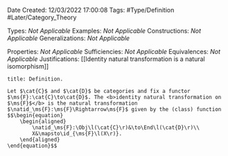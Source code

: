 <div class="topSpace"></div>

Date Created: 12/03/2022 17:00:08
Tags: #Type/Definition #Later/Category_Theory

Types: <i>Not Applicable</i>
Examples: <i>Not Applicable</i>
Constructions: <i>Not Applicable</i>
Generalizations: <i>Not Applicable</i>

Properties: <i>Not Applicable</i>
Sufficiencies: <i>Not Applicable</i>
Equivalences: <i>Not Applicable</i>
Justifications: [[Identity natural transformation is a natural isomorphism]]

``` ad-Definition
title: Definition.

Let $\cat{C}$ and $\cat{D}$ be categories and fix a functor $\ms{F}:\cat{C}\to\cat{D}$. The <b>identity natural transformation on $\ms{F}$</b> is the natural transformation $\natid_\ms{F}:\ms{F}\Rightarrow\ms{F}$ given by the (class) function
$$\begin{equation}
    \begin{aligned}
        \natid_\ms{F}:\Obj\l(\cat{C}\r)&\to\End\l(\cat{D}\r)\\
        X&\mapsto\id_{\ms{F}\l(X\r)}.
    \end{aligned}
\end{equation}$$

```
